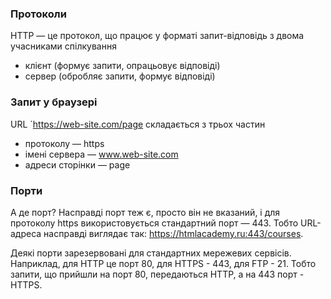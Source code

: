 ### Протоколи

HTTP — це протокол, що працює у форматі запит-відповідь з двома учасниками спілкування

-   клієнт (формує запити, опрацьовує відповіді)
-   сервер (обробляє запити, формує відповіді)

### Запит у браузері

URL `https://web-site.com/page складається з трьох частин

-   протоколу — https
-   імені сервера — www.web-site.com
-   адреси сторінки — page

### Порти

А де порт? Насправді порт теж є, просто він не вказаний, і для протоколу https використовується стандартний порт — 443. Тобто URL-адреса насправді виглядає так: https://htmlacademy.ru:443/courses.

Деякі порти зарезервовані для стандартних мережевих сервісів. Наприклад, для HTTP це порт 80, для HTTPS - 443, для FTP - 21. Тобто запити, що прийшли на порт 80, передаються HTTP, а на 443 порт - HTTPS.
